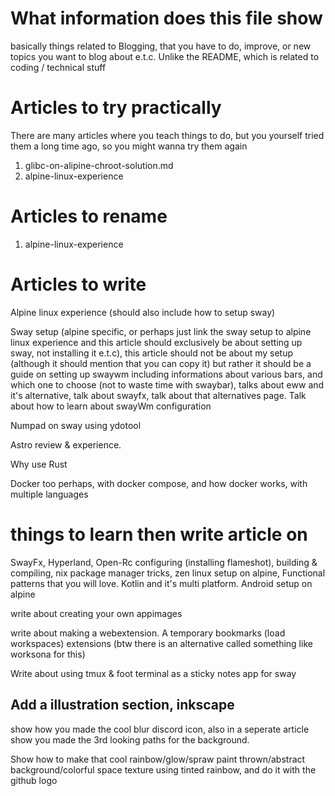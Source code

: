 # What information does this file show
basically things related to Blogging, that you have to do, improve, or new topics you want to blog about e.t.c. Unlike the README, which is related to coding / technical stuff

# Articles to try practically
There are many articles where you teach things to do, but you yourself tried them a long time ago, so you might wanna try them again

1. glibc-on-alipine-chroot-solution.md
2. alpine-linux-experience

# Articles to rename

1. alpine-linux-experience

# Articles to write

Alpine linux experience (should also include how to setup sway)

Sway setup (alpine specific, or perhaps just link the sway setup to alpine linux experience and this article should exclusively be about setting up sway, not installing it e.t.c), this article should not be about my setup (although it should mention that you can copy it) but rather it should be a guide on setting up swaywm including informations about various bars, and which one to choose (not to waste time with swaybar), talks about eww and it's alternative, talk about swayfx, talk about that alternatives page. Talk about how to learn about swayWm configuration

Numpad on sway using ydotool

Astro review & experience.

Why use Rust

Docker too perhaps, with docker compose, and how docker works, with multiple languages

# things to learn then write article on 

SwayFx, Hyperland, Open-Rc configuring (installing flameshot), building & compiling, nix package manager tricks, zen linux setup on alpine, Functional patterns that you will love. Kotlin and it's multi platform. Android setup on alpine

write about creating your own appimages

write about making a webextension. A temporary bookmarks (load workspaces) extensions (btw there is an alternative called something like worksona for this)

Write about using tmux & foot terminal as a sticky notes app for sway

## Add a illustration section, inkscape

show how you made the cool blur discord icon, also in a seperate article show you made the 3rd looking paths for the background.

Show how to make that cool rainbow/glow/spraw paint thrown/abstract background/colorful space texture using tinted rainbow, and do it with the github logo

